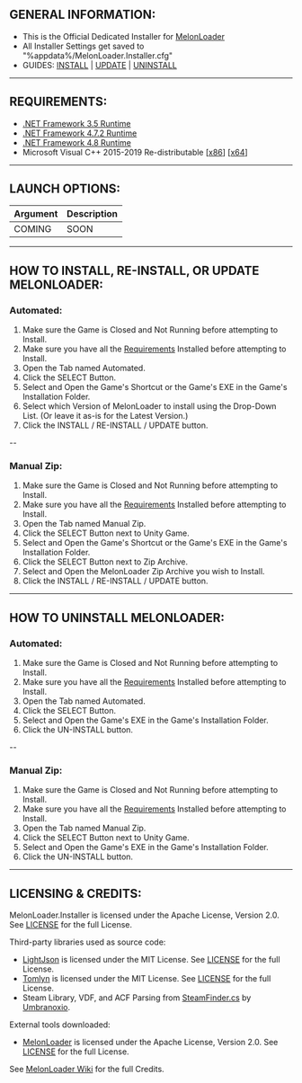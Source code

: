 ## GENERAL INFORMATION:

- This is the Official Dedicated Installer for [MelonLoader](https://github.com/LavaGang/MelonLoader)
- All Installer Settings get saved to "%appdata%/MelonLoader.Installer.cfg"
- GUIDES: [INSTALL](#how_to_install_melonloader) | [UPDATE](#how_to_install_or_update_melonloader) | [UNINSTALL](#how_to_uninstall_melonloader)

---

## REQUIREMENTS:

- [.NET Framework 3.5 Runtime](https://www.microsoft.com/en-us/download/details.aspx?id=21)
- [.NET Framework 4.7.2 Runtime](https://dotnet.microsoft.com/download/dotnet-framework/net472)
- [.NET Framework 4.8 Runtime](https://dotnet.microsoft.com/download/dotnet-framework/net48)
- Microsoft Visual C++ 2015-2019 Re-distributable [[x86](https://aka.ms/vs/16/release/vc_redist.x86.exe)] [[x64](https://aka.ms/vs/16/release/vc_redist.x64.exe)]

---

## LAUNCH OPTIONS:

| Argument | Description |
| - | - |
| COMING | SOON |

---

## HOW TO INSTALL, RE-INSTALL, OR UPDATE MELONLOADER:

### Automated:

1. Make sure the Game is Closed and Not Running before attempting to Install.
2. Make sure you have all the [Requirements](#requirements) Installed before attempting to Install.
3. Open the Tab named Automated.
4. Click the SELECT Button.
5. Select and Open the Game's Shortcut or the Game's EXE in the Game's Installation Folder.
6. Select which Version of MelonLoader to install using the Drop-Down List.  (Or leave it as-is for the Latest Version.)
7. Click the INSTALL / RE-INSTALL / UPDATE button.

--

### Manual Zip:

1. Make sure the Game is Closed and Not Running before attempting to Install.
2. Make sure you have all the [Requirements](#requirements) Installed before attempting to Install.
3. Open the Tab named Manual Zip.
4. Click the SELECT Button next to Unity Game.
5. Select and Open the Game's Shortcut or the Game's EXE in the Game's Installation Folder.
6. Click the SELECT Button next to Zip Archive.
7. Select and Open the MelonLoader Zip Archive you wish to Install.
8. Click the INSTALL / RE-INSTALL / UPDATE button.

---

## HOW TO UNINSTALL MELONLOADER:

### Automated:

1. Make sure the Game is Closed and Not Running before attempting to Install.
2. Make sure you have all the [Requirements](#requirements) Installed before attempting to Install.
3. Open the Tab named Automated.
4. Click the SELECT Button.
5. Select and Open the Game's EXE in the Game's Installation Folder.
6. Click the UN-INSTALL button.

--

### Manual Zip:

1. Make sure the Game is Closed and Not Running before attempting to Install.
2. Make sure you have all the [Requirements](#requirements) Installed before attempting to Install.
3. Open the Tab named Manual Zip.
4. Click the SELECT Button next to Unity Game.
5. Select and Open the Game's EXE in the Game's Installation Folder.
6. Click the UN-INSTALL button.

---

## LICENSING & CREDITS:

MelonLoader.Installer is licensed under the Apache License, Version 2.0. See [LICENSE](https://github.com/LavaGang/MelonLoader.Installer/blob/master/LICENSE.md) for the full License.

Third-party libraries used as source code:
- [LightJson](https://github.com/MarcosLopezC/LightJson) is licensed under the MIT License. See [LICENSE](https://github.com/LavaGang/MelonLoader.Installer/blob/master/Libs/LightJson/LICENSE.txt) for the full License.
- [Tomlyn](https://github.com/xoofx/Tomlyn) is licensed under the MIT License. See [LICENSE](https://github.com/LavaGang/MelonLoader.Installer/blob/master/Libs/Tomlyn/license.txt) for the full License.
- Steam Library, VDF, and ACF Parsing from [SteamFinder.cs](https://github.com/Umbranoxio/BeatSaberModInstaller/blob/master/BeatSaberModManager/Dependencies/SteamFinder.cs) by [Umbranoxio](https://github.com/Umbranoxio).

External tools downloaded:
- [MelonLoader](https://github.com/LavaGang/MelonLoader) is licensed under the Apache License, Version 2.0. See [LICENSE](https://github.com/LavaGang/MelonLoader/blob/master/LICENSE.md) for the full License.

See [MelonLoader Wiki](https://melonwiki.xyz/#/credits) for the full Credits.